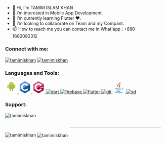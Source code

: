 - 👋 Hi, I’m TAMIM ISLAM KHAN
- 👀 I’m interested in Mobile App Development
- 🌱 I’m currently learning Flutter ❤️.
- 💞️ I’m looking to collaborate on Team and my Compant.
- 📫 How to reach me 
      you can contact me in What'app : +880-1682083312
      
      
<h3 align="left">Connect with me:</h3>
<p align="left">
<a href="https://linkedin.com/in/tamimiskhan" target="blank"><img align="center" src="https://raw.githubusercontent.com/rahuldkjain/github-profile-readme-generator/neutral-icons/src/images/icons/Social/linked-in-alt.svg" alt="tamimiskhan" height="30" width="40" /></a>
<a href="https://fb.com/tamimiskhan" target="blank"><img align="center" src="https://raw.githubusercontent.com/rahuldkjain/github-profile-readme-generator/neutral-icons/src/images/icons/Social/facebook.svg" alt="tamimiskhan" height="30" width="40" /></a>
</p>

<h3 align="left">Languages and Tools:</h3>
<p align="left"> <a href="https://developer.android.com" target="_blank"> <img src="https://raw.githubusercontent.com/devicons/devicon/master/icons/android/android-original-wordmark.svg" alt="android" width="40" height="40"/> </a> <a href="https://www.cprogramming.com/" target="_blank"> <img src="https://raw.githubusercontent.com/devicons/devicon/master/icons/c/c-original.svg" alt="c" width="40" height="40"/> </a> <a href="https://www.w3schools.com/cpp/" target="_blank"> <img src="https://raw.githubusercontent.com/devicons/devicon/master/icons/cplusplus/cplusplus-original.svg" alt="cplusplus" width="40" height="40"/> </a> <a href="https://dart.dev" target="_blank"> <img src="https://www.vectorlogo.zone/logos/dartlang/dartlang-icon.svg" alt="dart" width="40" height="40"/> </a> <a href="https://firebase.google.com/" target="_blank"> <img src="https://www.vectorlogo.zone/logos/firebase/firebase-icon.svg" alt="firebase" width="40" height="40"/> </a> <a href="https://flutter.dev" target="_blank"> <img src="https://www.vectorlogo.zone/logos/flutterio/flutterio-icon.svg" alt="flutter" width="40" height="40"/> </a> <a href="https://git-scm.com/" target="_blank"> <img src="https://www.vectorlogo.zone/logos/git-scm/git-scm-icon.svg" alt="git" width="40" height="40"/> </a> <a href="https://www.java.com" target="_blank"> <img src="https://raw.githubusercontent.com/devicons/devicon/master/icons/java/java-original.svg" alt="java" width="40" height="40"/> </a> <a href="https://www.adobe.com/products/xd.html" target="_blank"> <img src="https://cdn.worldvectorlogo.com/logos/adobe-xd.svg" alt="xd" width="40" height="40"/> </a> </p>

<h3 align="left">Support:</h3>

<p><a href="https://www.buymeacoffee.com/tamimiskhan"><img align="left" src="https://cdn.buymeacoffee.com/buttons/v2/default-yellow.png" height="50" width="210" alt="tamimiskhan" /></a></p><br><br>


----------------------------------------------------

<p><img align="left" src="https://github-readme-stats.vercel.app/api/top-langs?username=tamimiskhan&show_icons=true&locale=en&layout=compact" alt="tamimiskhan" /></p>



<p>&nbsp;<img align="center" src="https://github-readme-stats.vercel.app/api?username=tamimiskhan&show_icons=true&locale=en" alt="tamimiskhan" /></p>
